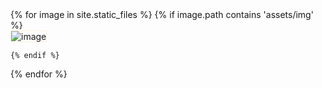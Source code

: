 <script src='https://code.jquery.com/jquery-3.2.1.js'></script>
<script src='/js/jquery.adaptive-backgrounds.js'></script>
<div>
{% for image in site.static_files %}
    {% if image.path contains 'assets/img' %}

  <div class='image-wrapper slow'>
  <div class='inner'>
      <img src="{{ site.baseurl }}{{ image.path }}" alt="image" data-adaptive-background style="border: 1px solid rgba(240, 206, 119, 0.25);"/>
  </div>
</div>
      
    {% endif %}
{% endfor %}
</div>
<script>
$(document).ready(function(){
  $.adaptiveBackground.run();
});
</script>